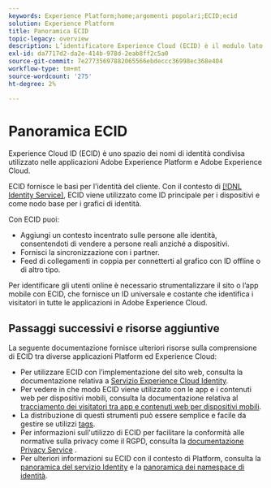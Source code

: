 ```yaml
---
keywords: Experience Platform;home;argomenti popolari;ECID;ecid
solution: Experience Platform
title: Panoramica ECID
topic-legacy: overview
description: L’identificatore Experience Cloud (ECID) è il modulo lato client che fornisce l’accesso alla gestione dell’identità, che fornisce tre funzioni principali.
exl-id: da7717d2-da2e-414b-978d-2eab8ff2c5a0
source-git-commit: 7e27735697882065566ebdeccc36998ec368e404
workflow-type: tm+mt
source-wordcount: '275'
ht-degree: 2%

---
```


# Panoramica ECID

Experience Cloud ID (ECID) è uno spazio dei nomi di identità condivisa utilizzato nelle applicazioni Adobe Experience Platform e Adobe Experience Cloud.

ECID fornisce le basi per l&#39;identità del cliente. Con il contesto di [[!DNL Identity Service]](./home.md), ECID viene utilizzato come ID principale per i dispositivi e come nodo base per i grafici di identità.

Con ECID puoi:

* Aggiungi un contesto incentrato sulle persone alle identità, consentendoti di vendere a persone reali anziché a dispositivi.
* Fornisci la sincronizzazione con i partner.
* Feed di collegamenti in coppia per connetterti al grafico con ID offline o di altro tipo.

Per identificare gli utenti online è necessario strumentalizzare il sito o l’app mobile con ECID, che fornisce un ID universale e costante che identifica i visitatori in tutte le applicazioni in Adobe Experience Cloud.

## Passaggi successivi e risorse aggiuntive

La seguente documentazione fornisce ulteriori risorse sulla comprensione di ECID tra diverse applicazioni Platform ed Experience Cloud:

* Per utilizzare ECID con l’implementazione del sito web, consulta la documentazione relativa a [Servizio Experience Cloud Identity](https://experienceleague.adobe.com/docs/id-service/using/home.html?lang=it).
* Per vedere in che modo ECID viene utilizzato con le app e i contenuti web per dispositivi mobili, consulta la documentazione relativa al [tracciamento dei visitatori tra app e contenuti web per dispositivi mobili](https://experienceleague.adobe.com/docs/mobile-services/ios/sdk-reference-ios/hybrid-app.html?lang=en#sdk-reference-ios).
* La distribuzione di questi strumenti può essere semplice e facile da gestire se utilizzi [tags](../tags/home.md).
* Per informazioni sull&#39;utilizzo di ECID per facilitare la conformità alle normative sulla privacy come il RGPD, consulta la [documentazione Privacy Service](../privacy-service/identity-data.md) .
* Per ulteriori informazioni su ECID con il contesto di Platform, consulta la [panoramica del servizio Identity](./home.md) e la [panoramica dei namespace di identità](./namespaces.md).